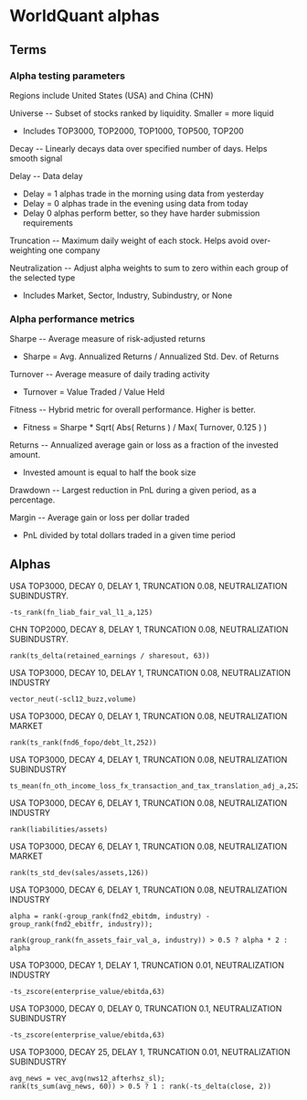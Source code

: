 # WorldQuant alphas

## Terms

### Alpha testing parameters

Regions include United States (USA) and China (CHN)

Universe -- Subset of stocks ranked by liquidity. Smaller = more liquid
  * Includes TOP3000, TOP2000, TOP1000, TOP500, TOP200

Decay -- Linearly decays data over specified number of days. Helps smooth signal

Delay -- Data delay
  * Delay = 1 alphas trade in the morning using data from yesterday
  * Delay = 0 alphas trade in the evening using data from today
  * Delay 0 alphas perform better, so they have harder submission requirements

Truncation -- Maximum daily weight of each stock. Helps avoid over-weighting one
company

Neutralization -- Adjust alpha weights to sum to zero within each group of the
selected type
  * Includes Market, Sector, Industry, Subindustry, or None

### Alpha performance metrics

Sharpe -- Average measure of risk-adjusted returns
  * Sharpe = Avg. Annualized Returns / Annualized Std. Dev. of Returns

Turnover -- Average measure of daily trading activity
  * Turnover = Value Traded / Value Held

Fitness -- Hybrid metric for overall performance. Higher is better.
  * Fitness = Sharpe * Sqrt( Abs( Returns ) / Max( Turnover, 0.125 ) )

Returns -- Annualized average gain or loss as a fraction of the invested amount.
  * Invested amount is equal to half the book size

Drawdown -- Largest reduction in PnL during a given period, as a percentage.

Margin -- Average gain or loss per dollar traded
  * PnL divided by total dollars traded in a given time period

## Alphas  

USA TOP3000, DECAY 0, DELAY 1, TRUNCATION 0.08, NEUTRALIZATION SUBINDUSTRY.
```
-ts_rank(fn_liab_fair_val_l1_a,125)
```
CHN TOP2000, DECAY 8, DELAY 1, TRUNCATION 0.08, NEUTRALIZATION SUBINDUSTRY.
```
rank(ts_delta(retained_earnings / sharesout, 63)) 
```
USA TOP3000, DECAY 10, DELAY 1, TRUNCATION 0.08, NEUTRALIZATION INDUSTRY
```
vector_neut(-scl12_buzz,volume)
```
USA TOP3000, DECAY 0, DELAY 1, TRUNCATION 0.08, NEUTRALIZATION MARKET
```
rank(ts_rank(fnd6_fopo/debt_lt,252))
```
USA TOP3000, DECAY 4, DELAY 1, TRUNCATION 0.08, NEUTRALIZATION SUBINDUSTRY
```
ts_mean(fn_oth_income_loss_fx_transaction_and_tax_translation_adj_a,252)
```
USA TOP3000, DECAY 6, DELAY 1, TRUNCATION 0.08, NEUTRALIZATION INDUSTRY
```
rank(liabilities/assets)
```
USA TOP3000, DECAY 6, DELAY 1, TRUNCATION 0.08, NEUTRALIZATION MARKET
```
rank(ts_std_dev(sales/assets,126))
```
USA TOP3000, DECAY 6, DELAY 1, TRUNCATION 0.08, NEUTRALIZATION INDUSTRY
```
alpha = rank(-group_rank(fnd2_ebitdm, industry) - group_rank(fnd2_ebitfr, industry));

rank(group_rank(fn_assets_fair_val_a, industry)) > 0.5 ? alpha * 2 : alpha
```
USA TOP3000, DECAY 1, DELAY 1, TRUNCATION 0.01, NEUTRALIZATION INDUSTRY
```
-ts_zscore(enterprise_value/ebitda,63)
```
USA TOP3000, DECAY 0, DELAY 0, TRUNCATION 0.1, NEUTRALIZATION SUBINDUSTRY
```
-ts_zscore(enterprise_value/ebitda,63)
```
USA TOP3000, DECAY 25, DELAY 1, TRUNCATION 0.01, NEUTRALIZATION SUBINDUSTRY
```
avg_news = vec_avg(nws12_afterhsz_sl);
rank(ts_sum(avg_news, 60)) > 0.5 ? 1 : rank(-ts_delta(close, 2))
```
